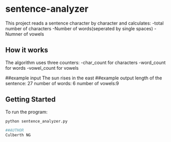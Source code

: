 # sentence-analyzer
This project reads a sentence character by character and calculates:
-total number of characters
-Number of words(seperated by single spaces)
-Numner of vowels

## How it works
The algorithm uses three counters:
-char_count for characters
-word_count for words
-vowel_count for vowels

##example input
The sun rises in the east
##example output
length of the sentence: 27 number of words: 6 number of vowels:9

## Getting Started

To run the program:
```bash
python sentence_analyzer.py

##AUTHOR
Culberth NG
